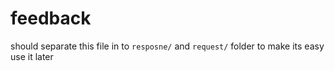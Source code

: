 # feedback

should separate this file in to `resposne/` and `request/` folder to make its easy use it later